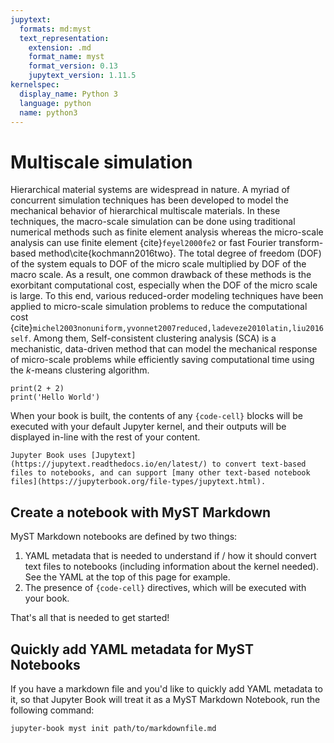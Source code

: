 ```yaml
---
jupytext:
  formats: md:myst
  text_representation:
    extension: .md
    format_name: myst
    format_version: 0.13
    jupytext_version: 1.11.5
kernelspec:
  display_name: Python 3
  language: python
  name: python3
---
```


# Multiscale simulation
Hierarchical material systems are widespread in nature. A myriad of concurrent simulation techniques has been developed to model the mechanical behavior of hierarchical multiscale materials. In these techniques, the macro-scale simulation can be done using traditional numerical methods such as finite element analysis whereas the micro-scale analysis can use finite element {cite}`feyel2000fe2` or fast Fourier transform-based method\cite{kochmann2016two}. The total degree of freedom (DOF) of the system equals to DOF of the micro scale multiplied by DOF of the macro scale. As a result, one common drawback of these methods is the exorbitant computational cost, especially when the DOF of the micro scale is large. To this end, various reduced-order modeling techniques have been applied to micro-scale simulation problems to reduce the computational cost {cite}`michel2003nonuniform,yvonnet2007reduced,ladeveze2010latin,liu2016self`. Among them, Self-consistent clustering analysis (SCA) is a mechanistic, data-driven method that can model the mechanical response of micro-scale problems while efficiently saving computational time using the $k$-means clustering algorithm. 

```{code-cell}
print(2 + 2)
print('Hello World')
```

When your book is built, the contents of any `{code-cell}` blocks will be
executed with your default Jupyter kernel, and their outputs will be displayed
in-line with the rest of your content.

```{seealso}
Jupyter Book uses [Jupytext](https://jupytext.readthedocs.io/en/latest/) to convert text-based files to notebooks, and can support [many other text-based notebook files](https://jupyterbook.org/file-types/jupytext.html).
```

## Create a notebook with MyST Markdown

MyST Markdown notebooks are defined by two things:

1. YAML metadata that is needed to understand if / how it should convert text files to notebooks (including information about the kernel needed).
   See the YAML at the top of this page for example.
2. The presence of `{code-cell}` directives, which will be executed with your book.

That's all that is needed to get started!

## Quickly add YAML metadata for MyST Notebooks

If you have a markdown file and you'd like to quickly add YAML metadata to it, so that Jupyter Book will treat it as a MyST Markdown Notebook, run the following command:

```
jupyter-book myst init path/to/markdownfile.md
```

```{bibliography}
```
